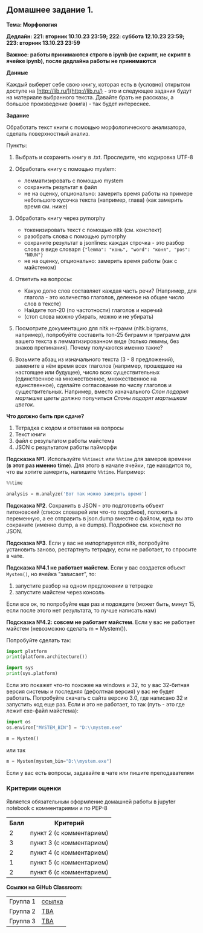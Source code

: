 ## Домашнее задание 1.

**Тема: Морфология**

**Дедлайн: 221: вторник 10.10.23 23:59; 222: суббота 12.10.23 23:59; 223: вторник 13.10.23 23:59**

**Важное: работы принимаются строго в ipynb (не скрипт, не скрипт в ячейке ipynb), после дедлайна работы не принимаются**

**Данные**

Каждый выберет себе свою книгу, которая есть в (условно) открытом доступе на [http://lib.ru/](http://lib.ru/) - это и следующее задания будут на материале выбранного текста. Давайте брать не рассказы, а большое произведение (книга) - так будет интереснее.

**Задание**

Обработать текст книги с помощью морфологического анализатора, сделать поверхностный анализ.

Пункты:

1. Выбрать и сохранить книгу в .txt. Проследите, что кодировка UTF-8
2. Обработать книгу с помощью mystem:
    
    - лемматизировать с помощью mystem
    - сохранить результат в файл
    - не на оценку, опционально: замерить время работы на примере небольшого кусочка текста (например, глава) (как замерить время см. ниже)
      
3. Обработать книгу через pymorphy
    
    - токенизировать текст с помощью nltk (см. конспект)
    - разобрать слова с помощью pymorphy
    - сохраните результат в jsonlines: каждая строчка - это разбор слова в виде словаря ```{"lemma": "конь", "word": "коня", "pos": "NOUN"}```
    - не на оценку, опционально: замерить время работы (как с майстемом)

4. Ответить на вопросы:
    
    - Какую долю слов составляет каждая часть речи? (Например, для глагола - это количество глаголов, деленное на общее число слов в тексте)
    - Найдите топ-20 (по частотности) глаголов и наречий
    - (стоп слова можно убирать, можно и не убирать)

5. Посмотрите документацию для nltk н-грамм (nltk.bigrams, например), попробуйте составить топ-25 биграмм и триграмм для вашего текста в лемматизированном виде (только леммы, без знаков препинания). Почему получаются именно такие?

6. Возьмите абзац из изначального текста (3 - 8 предложений), замените в нём время всех глаголов (например, прошедшее на настоящее или будущее), число всех существительных (единственное на множественное, множественное на единственное), сделайте согласование по числу глаголов и существительных. Например, вместо изначального *Слон подарил мартышке цветы* должно получиться *Слоны подарят мартышкам цветок*.

**Что должно быть при сдаче?**

1. Тетрадка с кодом и ответами на вопросы
2. Текст книги
3. файл c результатом работы майстема
4. JSON с результатом работы пайморфи

**Подсказка №1**. Используйте ``%%timeit`` или ``%%time`` для замеров времени (**в этот раз именно time**). Для этого в начале ячейки, где находится то, что вы хотите замерить, напишите ``%%time``. Например:

```python
%%time

analysis = m.analyze('Вот так можно замерить время')
```

**Подсказка №2**. Сохранить в JSON - это подготовить объект питоновский (список словарей или что-то подобное), положить в переменную, а ее отправить в json.dump вместе с файлом, куда вы это сохраните (именно dump, а не dumps). Подробнее см. конспект по JSON.

**Подсказка №3**. Если у вас не импортируется nltk, попробуйте установить заново, рестартнуть тетрадку, если не работает, то спросите в чате.

**Подсказка №4.1 не работает майстем**. Если у вас создается объект ```Mystem()```, но ячейка "зависает", то:

1. запустите разбор на одном предложении в тетрадке
2. запустите майстем через консоль

Если все ок, то попробуйте еще раз и подождите (может быть, минут 15, если после этого нет результата, то лучше написать нам)

**Подсказка №4.2: совсем не работает майстем**. Если у вас не работает майстем (невозможно сделать m = Mystem()).

Попробуйте сделать так:

```python
import platform
print(platform.architecture())

import sys
print(sys.platform)
```

Если это покажет что-то похожее на windows и 32, то у вас 32-битная версия системы и последняя (дефолтная версия) у вас не будет работать. Попробуйте скачать с сайта версию 3.0, где написано 32 и запустить код еще раз. Если и это не работает, то так (путь - это где лежит exe-файл майстема):

```python
import os
os.environ["MYSTEM_BIN"] = "D:\\mystem.exe"

m = Mystem()
```
или так
```python
m = Mystem(mystem_bin="D:\\mystem.exe")
```


Если у вас есть вопросы, задавайте в чате или пишите преподавателям

### Критерии оценки
 
Является обязательным оформление домашней работы в jupyter notebook с комментариями и по PEP-8
 
<table>
    <tr><th>Балл</th><th>Критерий</th></tr>
    <tr><td>2</td><td>пункт 2 (с комментарием)</td></tr>    
    <tr><td>3</td><td>пункт 3 (с комментарием)</td></tr> 
    <tr><td>2</td><td>пункт 4 (с комментарием)</td></tr> 
    <tr><td>1</td><td>пункт 5 (с комментарием)</td></tr> 
    <tr><td>2</td><td>пункт 6 (с комментарием)</td></tr> 
</table>

**Ссылки на GiHub Classroom:**

<table>
    <tr><td>Группа 1</td><td><a href="https://classroom.github.com/a/s7zU2i-9">ссылка</a></td></tr>
    <tr><td>Группа 2</td><td><a href="">TBA</a></td></td></tr>
    <tr><td>Группа 3</td><td><a href="">TBA</a></td></td></tr>       
</table>
